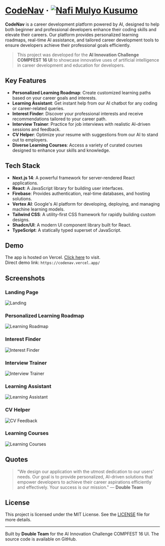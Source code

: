 # [CodeNav](https://) &middot; [![Nafi Mulyo Kusumo](https://img.shields.io/badge/Author-Nafi-%3C%3E)](https://linktr.ee/portofolionafi)

**CodeNav** is a career development platform powered by AI, designed to help both beginner and professional developers enhance their coding skills and elevate their careers. Our platform provides personalized learning roadmaps, real-time AI assistance, and tailored career development tools to ensure developers achieve their professional goals efficiently.

> This project was developed for the **AI Innovation Challenge COMPFEST 16 UI** to showcase innovative uses of artificial intelligence in career development and education for developers.

## Key Features

- **Personalized Learning Roadmap**: Create customized learning paths based on your career goals and interests.
- **Learning Assistant**: Get instant help from our AI chatbot for any coding or career-related queries.
- **Interest Finder**: Discover your professional interests and receive recommendations tailored to your career path.
- **Interview Trainer**: Practice for job interviews with realistic AI-driven sessions and feedback.
- **CV Helper**: Optimize your resume with suggestions from our AI to stand out to employers.
- **Diverse Learning Courses**: Access a variety of curated courses designed to enhance your skills and knowledge.

## Tech Stack

- **Next.js 14**: A powerful framework for server-rendered React applications.
- **React**: A JavaScript library for building user interfaces.
- **Firebase**: Provides authentication, real-time databases, and hosting solutions.
- **Vertex AI**: Google's AI platform for developing, deploying, and managing machine learning models.
- **Tailwind CSS**: A utility-first CSS framework for rapidly building custom designs.
- **Shadcn/UI**: A modern UI component library built for React.
- **TypeScript**: A statically typed superset of JavaScript.

## Demo

The app is hosted on Vercel. [Click here](https://codenav.vercel.app/) to visit.  
Direct demo link: `https://codenav.vercel.app/`

## Screenshots

### Landing Page

![Landing](/screenshots/landing.png)

### Personalized Learning Roadmap

![Learning Roadmap](/screenshots/roadmap-generator.png)

### Interest Finder

![Interest Finder](/screenshots/interest-finder.png)

### Interview Trainer

![Interview Trainer](/screenshots/interview-review.png)

### Learning Assistant

![Learning Assistant](/screenshots/learning-assist.png)

### CV Helper

![CV Feedback](/screenshots/cv-feedback.png)

### Learning Courses

![Learning Courses](/screenshots/course.png)

## Quotes

> "We design our application with the utmost dedication to our users' needs. Our goal is to provide personalized, AI-driven solutions that empower developers to achieve their career aspirations efficiently and effectively. Your success is our mission." — **Double Team**


## License

This project is licensed under the MIT License. See the [LICENSE](LICENSE) file for more details.

---

Built by **Double Team** for the AI Innovation Challenge COMPFEST 16 UI. The source code is available on GitHub.
